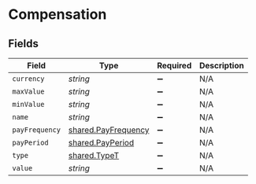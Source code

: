 # Compensation


## Fields

| Field                                                      | Type                                                       | Required                                                   | Description                                                |
| ---------------------------------------------------------- | ---------------------------------------------------------- | ---------------------------------------------------------- | ---------------------------------------------------------- |
| `currency`                                                 | *string*                                                   | :heavy_minus_sign:                                         | N/A                                                        |
| `maxValue`                                                 | *string*                                                   | :heavy_minus_sign:                                         | N/A                                                        |
| `minValue`                                                 | *string*                                                   | :heavy_minus_sign:                                         | N/A                                                        |
| `name`                                                     | *string*                                                   | :heavy_minus_sign:                                         | N/A                                                        |
| `payFrequency`                                             | [shared.PayFrequency](../../models/shared/payfrequency.md) | :heavy_minus_sign:                                         | N/A                                                        |
| `payPeriod`                                                | [shared.PayPeriod](../../models/shared/payperiod.md)       | :heavy_minus_sign:                                         | N/A                                                        |
| `type`                                                     | [shared.TypeT](../../models/shared/typet.md)               | :heavy_minus_sign:                                         | N/A                                                        |
| `value`                                                    | *string*                                                   | :heavy_minus_sign:                                         | N/A                                                        |
